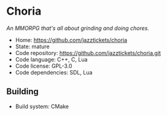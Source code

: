 # Choria

_An MMORPG that's all about grinding and doing chores._

- Home: https://github.com/jazztickets/choria
- State: mature
- Code repository: https://github.com/jazztickets/choria.git
- Code language: C++, C, Lua
- Code license: GPL-3.0
- Code dependencies: SDL, Lua

## Building

- Build system: CMake

